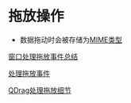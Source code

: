 # 拖放操作

- 数据拖动时会被存储为[MIME类型](qt-qmimedata.md)

[窗口处理拖放事件总结](qt-gui-draganddrop-widget.md)

[处理拖放事件](qt-gui-manage-draganddropevent.md)

[QDrag处理拖放细节](qt-gui-draganddrop-detail.md)

